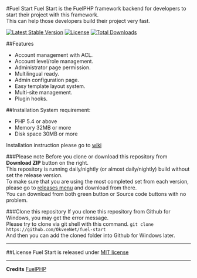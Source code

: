 #Fuel Start
Fuel Start is the FuelPHP framework backend for developers to start their project with this framework.<br>
This can help those developers build their project very fast.

[![Latest Stable Version](https://poser.pugx.org/okvee/fuel-start/v/stable)](https://packagist.org/packages/okvee/fuel-start)
[![License](https://poser.pugx.org/okvee/fuel-start/license)](https://packagist.org/packages/okvee/fuel-start)
[![Total Downloads](https://poser.pugx.org/okvee/fuel-start/downloads)](https://packagist.org/packages/okvee/fuel-start)

##Features
* Account management with ACL.
* Account level/role management.
* Administrator page permission.
* Multilingual ready.
* Admin configuration page.
* Easy template layout system.
* Multi-site management.
* Plugin hooks.

##Installation
System requirement: 
 * PHP 5.4 or above
 * Memory 32MB or more
 * Disk space 30MB or more

Installation instruction please go to [wiki][3]

###Please note
Before you clone or download this repository from **Download ZIP** button on the right.<br>
This repository is running daily/nightly (or almost daily/nightly) build without set the release version.<br>
To make sure that you are using the most completed set from each version, please go to [releases menu][4] and download from there.<br>
You can download from both green button or Source code buttons with no problem.

###Clone this repository
If you clone this repository from Github for Windows, you may get the error message.<br>
Please try to clone via git shell with this command. `git clone https://github.com/OkveeNet/fuel-start`<br>
And then you can add the cloned folder into Github for Windows later.

---

##License
Fuel Start is released under [MIT license][2]

---

**Credits**
[FuelPHP][1]

[1]: http://fuelphp.com/
[2]: http://opensource.org/licenses/MIT
[3]: https://github.com/OkveeNet/fuel-start/wiki
[4]: https://github.com/OkveeNet/fuel-start/releases
